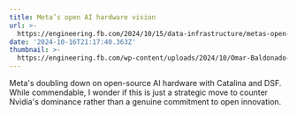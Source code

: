 ```yaml
---
title: Meta’s open AI hardware vision
url: >-
  https://engineering.fb.com/2024/10/15/data-infrastructure/metas-open-ai-hardware-vision/
date: '2024-10-16T21:17:40.363Z'
thumbnail: >-
  https://engineering.fb.com/wp-content/uploads/2024/10/Omar-Baldonado-OCP-2024-Keynote-HERO-small.png
---
```

Meta's doubling down on open-source AI hardware with Catalina and DSF. While commendable, I wonder if this is just a strategic move to counter Nvidia's dominance rather than a genuine commitment to open innovation.
